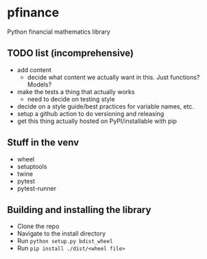 # pfinance
Python financial mathematics library

## TODO list (incomprehensive)
- add content
  - decide what content we actually want in this. Just functions? Models?
- make the tests a thing that actually works
  - need to decide on testing style
- decide on a style guide/best practices for variable names, etc.
- setup a github action to do versioning and releasing
- get this thing actually hosted on PyPI/installable with pip

## Stuff in the venv
- wheel
- setuptools
- twine
- pytest
- pytest-runner

## Building and installing the library
- Clone the repo
- Navigate to the install directory
- Run `python setup.py bdist_wheel`
- Run `pip install ./dist/<wheel file>`